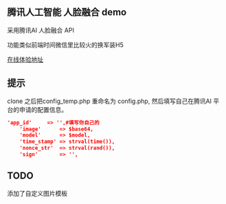 ## 腾讯人工智能 人脸融合 demo

采用腾讯AI 人脸融合 API

功能类似前端时间微信里比较火的换军装H5

[在线体验地址](http://suo.im/4YyUrc)

## 提示
clone 之后把config_temp.php 重命名为 config.php, 然后填写自己在腾讯AI 平台的申请的配置信息。

```json
'app_id'     => '',#填写你自己的
    'image'      => $base64,
    'model'      => $model,
    'time_stamp' => strval(time()),
    'nonce_str'  => strval(rand()),
    'sign'       => '',
```

## TODO
添加了自定义图片模板
